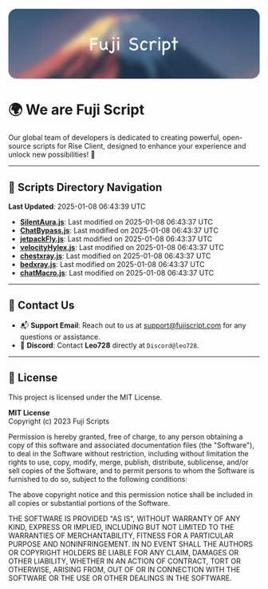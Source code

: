 ![Banner](.github/b.webp)

# 🌍 **We are Fuji Script**

Our global team of developers is dedicated to creating powerful, open-source scripts for Rise Client, designed to enhance your experience and unlock new possibilities! 🌟

---
<!-- SCRIPTS_NAVIGATION_START -->
## 📂 **Scripts Directory Navigation**

**Last Updated**: 2025-01-08 06:43:39 UTC

- **[SilentAura.js](scripts/SilentAura.js)**: Last modified on 2025-01-08 06:43:37 UTC
- **[ChatBypass.js](scripts/ChatBypass.js)**: Last modified on 2025-01-08 06:43:37 UTC
- **[jetpackFly.js](scripts/jetpackFly.js)**: Last modified on 2025-01-08 06:43:37 UTC
- **[velocityHylex.js](scripts/velocityHylex.js)**: Last modified on 2025-01-08 06:43:37 UTC
- **[chestxray.js](scripts/chestxray.js)**: Last modified on 2025-01-08 06:43:37 UTC
- **[bedxray.js](scripts/bedxray.js)**: Last modified on 2025-01-08 06:43:37 UTC
- **[chatMacro.js](scripts/chatMacro.js)**: Last modified on 2025-01-08 06:43:37 UTC

<!-- SCRIPTS_NAVIGATION_END -->

---

## 💬 **Contact Us**  
- 📬 **Support Email**: Reach out to us at [support@fujiscript.com](mailto:support@fujiscript.com) for any questions or assistance.  
- 💬 **Discord**: Contact **Leo728** directly at `Discord@leo728`.

---

## 📜 **License**

This project is licensed under the MIT License.  

**MIT License**  
Copyright (c) 2023 Fuji Scripts  

Permission is hereby granted, free of charge, to any person obtaining a copy of this software and associated documentation files (the "Software"), to deal in the Software without restriction, including without limitation the rights to use, copy, modify, merge, publish, distribute, sublicense, and/or sell copies of the Software, and to permit persons to whom the Software is furnished to do so, subject to the following conditions:  

The above copyright notice and this permission notice shall be included in all copies or substantial portions of the Software.  

THE SOFTWARE IS PROVIDED "AS IS", WITHOUT WARRANTY OF ANY KIND, EXPRESS OR IMPLIED, INCLUDING BUT NOT LIMITED TO THE WARRANTIES OF MERCHANTABILITY, FITNESS FOR A PARTICULAR PURPOSE AND NONINFRINGEMENT. IN NO EVENT SHALL THE AUTHORS OR COPYRIGHT HOLDERS BE LIABLE FOR ANY CLAIM, DAMAGES OR OTHER LIABILITY, WHETHER IN AN ACTION OF CONTRACT, TORT OR OTHERWISE, ARISING FROM, OUT OF OR IN CONNECTION WITH THE SOFTWARE OR THE USE OR OTHER DEALINGS IN THE SOFTWARE.  
